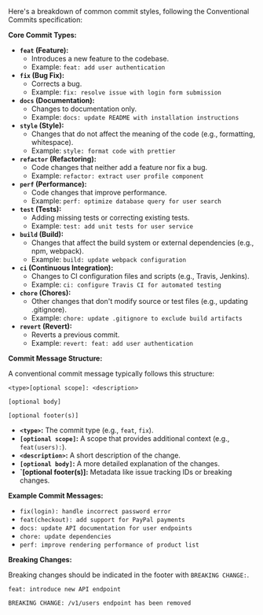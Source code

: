 Here's a breakdown of common commit styles, following the Conventional Commits specification:

**Core Commit Types:**

  * **`feat` (Feature):**
      * Introduces a new feature to the codebase.
      * Example: `feat: add user authentication`
  * **`fix` (Bug Fix):**
      * Corrects a bug.
      * Example: `fix: resolve issue with login form submission`
  * **`docs` (Documentation):**
      * Changes to documentation only.
      * Example: `docs: update README with installation instructions`
  * **`style` (Style):**
      * Changes that do not affect the meaning of the code (e.g., formatting, whitespace).
      * Example: `style: format code with prettier`
  * **`refactor` (Refactoring):**
      * Code changes that neither add a feature nor fix a bug.
      * Example: `refactor: extract user profile component`
  * **`perf` (Performance):**
      * Code changes that improve performance.
      * Example: `perf: optimize database query for user search`
  * **`test` (Tests):**
      * Adding missing tests or correcting existing tests.
      * Example: `test: add unit tests for user service`
  * **`build` (Build):**
      * Changes that affect the build system or external dependencies (e.g., npm, webpack).
      * Example: `build: update webpack configuration`
  * **`ci` (Continuous Integration):**
      * Changes to CI configuration files and scripts (e.g., Travis, Jenkins).
      * Example: `ci: configure Travis CI for automated testing`
  * **`chore` (Chores):**
      * Other changes that don't modify source or test files (e.g., updating .gitignore).
      * Example: `chore: update .gitignore to exclude build artifacts`
  * **`revert` (Revert):**
      * Reverts a previous commit.
      * Example: `revert: feat: add user authentication`

**Commit Message Structure:**

A conventional commit message typically follows this structure:

```
<type>[optional scope]: <description>

[optional body]

[optional footer(s)]
```

  * **`<type>`:** The commit type (e.g., `feat`, `fix`).
  * **`[optional scope]`:** A scope that provides additional context (e.g., `feat(users):`).
  * **`<description>`:** A short description of the change.
  * **`[optional body]`:** A more detailed explanation of the changes.
  * **\`[optional footer(s)]:** Metadata like issue tracking IDs or breaking changes.

**Example Commit Messages:**

  * `fix(login): handle incorrect password error`
  * `feat(checkout): add support for PayPal payments`
  * `docs: update API documentation for user endpoints`
  * `chore: update dependencies`
  * `perf: improve rendering performance of product list`

**Breaking Changes:**

Breaking changes should be indicated in the footer with `BREAKING CHANGE:`.

```
feat: introduce new API endpoint

BREAKING CHANGE: /v1/users endpoint has been removed
```